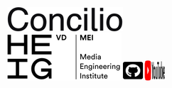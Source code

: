



<picture>
  <source media="(min-width: 600px)" srcset="/images/Logo-Concilio.svg" />
  <a href="https://www.concilioltd.com/" title="concilioltd.com"><img alt="Logo Concilio" src="/images/Logo-Concilio.svg"></a>
</picture>

<picture>
  <source media="(min-width: 600px)" srcset="/images/Logo_HEIG-VD_MEI.svg" />
  <a href="https://heig-vd.ch/rad/instituts/mei/" title="MEI HEIG-VD"><img alt="Logo MEI" src="/images/Logo_HEIG-VD_MEI.svg"></a>
</picture>


<picture>
  <source media="(min-width: 600px)" srcset="/images/Logo_Github.png" />
  <a href="https://github.com/MediaComem/museumXTD" title="Lien vers le repo github"><img alt="Logo github" src="/images/Logo_Github.png" width="45" height="45"></a>
</picture>

<picture>
  <source media="(min-width: 600px)" srcset="/images/Logo_YT.png" />
  <a href="https://www.youtube.com/channel/UCTZJM5WsXDkH8QgMdACUNyw" title="Lien vers la chaîne YouTube"><img alt="Logo YouTube" src="/images/Logo_YT.png" width="45" height="45"></a>
</picture>

